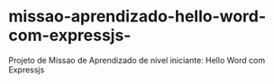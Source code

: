 # missao-aprendizado-hello-word-com-expressjs-
Projeto de Missao de Aprendizado de nivel iniciante: Hello Word com Expressjs
